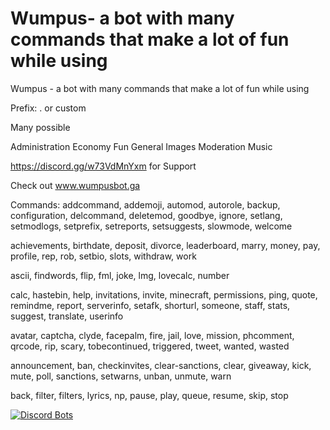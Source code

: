 # Wumpus- a bot with many commands that make a lot of fun while using

Wumpus - a bot with many commands that make a lot of fun while using

Prefix: . or custom

Many possible

Administration
Economy
Fun
General
Images
Moderation
Music

https://discord.gg/w73VdMnYxm for Support

Check out www.wumpusbot.ga

Commands:
addcommand, addemoji, automod, autorole, backup, configuration, delcommand, deletemod, goodbye, ignore, setlang, setmodlogs, setprefix, setreports, setsuggests, slowmode, welcome

achievements, birthdate, deposit, divorce, leaderboard, marry, money, pay, profile, rep, rob, setbio, slots, withdraw, work

ascii, findwords, flip, fml, joke, lmg, lovecalc, number

calc, hastebin, help, invitations, invite, minecraft, permissions, ping, quote, remindme, report, serverinfo, setafk, shorturl, someone, staff, stats, suggest, translate, userinfo

avatar, captcha, clyde, facepalm, fire, jail, love, mission, phcomment, qrcode, rip, scary, tobecontinued, triggered, tweet, wanted, wasted

announcement, ban, checkinvites, clear-sanctions, clear, giveaway, kick, mute, poll, sanctions, setwarns, unban, unmute, warn


back, filter, filters, lyrics, np, pause, play, queue, resume, skip, stop



[![Discord Bots](https://top.gg/api/widget/800344695069999144.svg)](https://top.gg/bot/800344695069999144)
